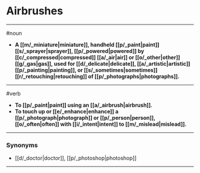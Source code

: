 # Airbrushes
---
#noun
- **A [[m/_miniature|miniature]], handheld [[p/_paint|paint]] [[s/_sprayer|sprayer]], [[p/_powered|powered]] by [[c/_compressed|compressed]] [[a/_air|air]] or [[o/_other|other]] [[g/_gas|gas]], used for [[d/_delicate|delicate]], [[a/_artistic|artistic]] [[p/_painting|painting]], or [[s/_sometimes|sometimes]] [[r/_retouching|retouching]] of [[p/_photographs|photographs]].**
---
#verb
- **To [[p/_paint|paint]] using an [[a/_airbrush|airbrush]].**
- **To touch up or [[e/_enhance|enhance]] a [[p/_photograph|photograph]] or [[p/_person|person]], [[o/_often|often]] with [[i/_intent|intent]] to [[m/_mislead|mislead]].**
---
### Synonyms
- [[d/_doctor|doctor]], [[p/_photoshop|photoshop]]
---
